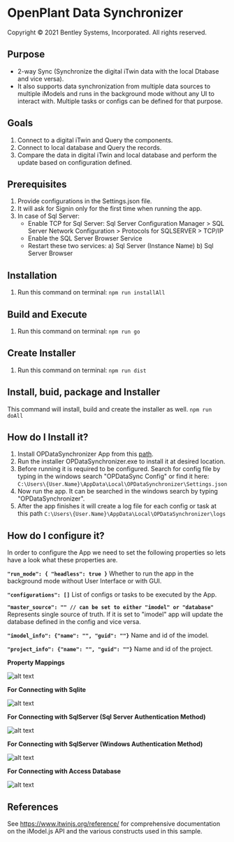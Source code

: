 # OpenPlant Data Synchronizer

Copyright © 2021 Bentley Systems, Incorporated. All rights reserved.


## Purpose
* 2-way Sync (Synchronize the digital iTwin data with the local Dtabase and vice versa).
* It also supports data synchronization from multiple data sources to multiple iModels and runs in the background mode without any UI to interact with.
Multiple tasks or configs can be defined for that purpose.

## Goals

1. Connect to a digital iTwin and Query the components.
2. Connect to local database and Query the records.
3. Compare the data in digital iTwin and local database and perform the update based on configuration defined.

## Prerequisites

1. Provide configurations in the Settings.json file.
2. It will ask for Signin only for the first time when running the app.
3. In case of Sql Server:
   - Enable TCP for Sql Server: Sql Server Configuration Manager > SQL Server Network Configuration > Protocols for SQLSERVER > TCP/IP
   - Enable the SQL Server Browser Service
   - Restart these two services: a) Sql Server (Instance Name) b) Sql Server Browser

## Installation
1. Run this command on terminal: `npm run installAll`

## Build and Execute
1. Run this command on terminal: `npm run go`

## Create Installer
1. Run this command on terminal: `npm run dist`

## Install, buid, package and Installer
This command will install, build and create the installer as well.
`npm run doAll`

## How do I Install it?
1. Install OPDataSynchronizer App from this [path](https://autoupdatecdn.bentley.com/opide/OPDataSynchronizer.exe).
2. Run the installer OPDataSynchronizer.exe to install it at desired location.
3. Before running it is required to be configured. Search for config file by typing in the windows search "OPDataSync Config" or find it here:
`C:\Users\{User.Name}\AppData\Local\OPDataSynchronizer\Settings.json`
4. Now run the app. It can be searched in the windows search by typing "OPDataSynchronizer".
5. After the app finishes it will create a log file for each config or task at this path `C:\Users\{User.Name}\AppData\Local\OPDataSynchronizer\logs`

## How do I configure it?

In order to configure the App we need to set the following properties so lets have a look what these properties are.

**`"run_mode": { "headless": true }`**
Whether to run the app in the background mode without User Interface or with GUI.

**`"configurations": []`**
List of configs or tasks to be executed by the App.

**`"master_source": "" // can be set to either "imodel" or "database"`**
Represents single source of truth. If it is set to "imodel" app will update the database defined in the config and vice versa.

**`"imodel_info": {"name": "", "guid": ""}`**
Name and id of the imodel.

**`"project_info": {"name": "", "guid": ""}`**
Name and id of the project.

**Property Mappings**

![alt text](../../media/ecClassmap.PNG)

**For Connecting with Sqlite**

![alt text](../../media/sqliteConfig.PNG)

**For Connecting with SqlServer (Sql Server Authentication Method)**

![alt text](../../media/sqlServer1.PNG)

**For Connecting with SqlServer (Windows Authentication Method)**

![alt text](../../media/sqlServer2.PNG)

**For Connecting with Access Database**

![alt text](../../media/accessDb.PNG)

## References
See https://www.itwinjs.org/reference/ for comprehensive documentation on the iModel.js API and the various constructs used in this sample.


